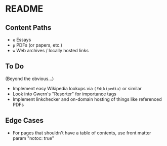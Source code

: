# README

## Content Paths

- `e` Essays
- `p` PDFs (or papers, etc.)
- `w` Web archives / locally hosted links


## To Do
(Beyond the obvious...)

- Implement easy Wikipedia lookups via `(!Wikipedia)` or similar
- Look into Gwern's "Resorter" for importance tags
- Implement linkchecker and on-domain hosting of things like referenced PDFs

## Edge Cases

- For pages that shouldn't have a table of contents, use front matter param "notoc: true"
